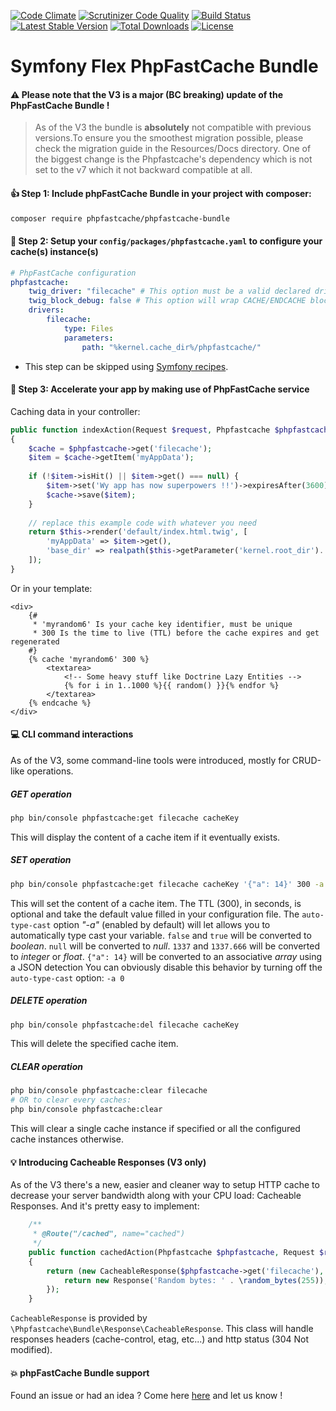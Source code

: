 [![Code Climate](https://codeclimate.com/github/PHPSocialNetwork/phpfastcache-bundle/badges/gpa.svg)](https://codeclimate.com/github/PHPSocialNetwork/phpfastcache-bundle) [![Scrutinizer Code Quality](https://scrutinizer-ci.com/g/PHPSocialNetwork/phpfastcache-bundle/badges/quality-score.png?b=master)](https://scrutinizer-ci.com/g/PHPSocialNetwork/phpfastcache-bundle/?branch=master) [![Build Status](https://travis-ci.org/PHPSocialNetwork/phpfastcache-bundle.svg?branch=master)](https://travis-ci.org/PHPSocialNetwork/phpfastcache-bundle) [![Latest Stable Version](http://img.shields.io/packagist/v/phpfastcache/phpfastcache-bundle.svg)](https://packagist.org/packages/phpfastcache/phpfastcache-bundle) [![Total Downloads](http://img.shields.io/packagist/dt/phpfastcache/phpfastcache-bundle.svg)](https://packagist.org/packages/phpfastcache/phpfastcache-bundle) [![License](https://img.shields.io/packagist/l/phpfastcache/phpfastcache-bundle.svg)](https://packagist.org/packages/phpfastcache/phpfastcache-bundle)
# Symfony Flex PhpFastCache Bundle

#### :warning: Please note that the V3 is a major (BC breaking) update of the PhpFastCache Bundle !
> As of the V3 the bundle is **absolutely** not compatible with previous versions.To ensure you the smoothest migration possible, please check the migration guide in the Resources/Docs directory.
> One of the biggest change is the Phpfastcache's dependency which is not set to the v7 which it not backward compatible at all.

#### :thumbsup: Step 1: Include phpFastCache Bundle in your project with composer:

```bash
composer require phpfastcache/phpfastcache-bundle
```

#### :construction: Step 2: Setup your `config/packages/phpfastcache.yaml` to configure your cache(s) instance(s)

```yml
# PhpFastCache configuration
phpfastcache:
    twig_driver: "filecache" # This option must be a valid declared driver, in our example: "filecache"
    twig_block_debug: false # This option will wrap CACHE/ENDCACHE blocks with block debug as HTML comment
    drivers:
        filecache:
            type: Files
            parameters:
                path: "%kernel.cache_dir%/phpfastcache/"
```
* This step can be skipped using [Symfony recipes](https://symfony.com/doc/current/setup/flex.html).

#### :rocket: Step 3: Accelerate your app by making use of PhpFastCache service

Caching data in your controller:
```php
public function indexAction(Request $request, Phpfastcache $phpfastcache)
{
    $cache = $phpfastcache->get('filecache');
    $item = $cache->getItem('myAppData');
    
    if (!$item->isHit() || $item->get() === null) {
        $item->set('Wy app has now superpowers !!')->expiresAfter(3600);//1 hour
        $cache->save($item);
    } 
     
    // replace this example code with whatever you need
    return $this->render('default/index.html.twig', [
        'myAppData' => $item->get(),
        'base_dir' => realpath($this->getParameter('kernel.root_dir').'/..'),
    ]);
}
```
Or in your template:
```twig
<div>
    {#
     * 'myrandom6' Is your cache key identifier, must be unique
     * 300 Is the time to live (TTL) before the cache expires and get regenerated
    #}
    {% cache 'myrandom6' 300 %}
        <textarea>
            <!-- Some heavy stuff like Doctrine Lazy Entities -->
            {% for i in 1..1000 %}{{ random() }}{% endfor %}
        </textarea>
    {% endcache %}
</div>
```

#### :computer: CLI command interactions
As of the V3, some command-line tools were introduced, mostly for CRUD-like operations.

##### GET operation
```bash
php bin/console phpfastcache:get filecache cacheKey
```
This will display the content of a cache item if it eventually exists.


##### SET operation
```bash
php bin/console phpfastcache:get filecache cacheKey '{"a": 14}' 300 -a 1
```
This will set the content of a cache item. 
The TTL (300), in seconds, is optional and take the default value filled in your configuration file.
The `auto-type-cast` option  _"-a"_ (enabled by default) will let allows you to automatically type cast your variable.
`false` and `true` will be converted to _boolean_.
`null` will be converted to _null_.
`1337` and `1337.666` will be converted to _integer_ or _float_.
`{"a": 14}` will be converted to an associative _array_ using a JSON detection
You can obviously disable this behavior by turning off the `auto-type-cast` option: `-a 0`

##### DELETE operation
```bash
php bin/console phpfastcache:del filecache cacheKey
```
This will delete the specified cache item. 

##### CLEAR operation
```bash
php bin/console phpfastcache:clear filecache
# OR to clear every caches:
php bin/console phpfastcache:clear
```
This will clear a single cache instance if specified or all the configured cache instances otherwise.

#### :bulb: Introducing Cacheable Responses (V3 only)
As of the V3 there's a new, easier and cleaner way to setup HTTP cache to decrease your server bandwidth along with your CPU load: Cacheable Responses.
And it's pretty easy to implement:
```php
    /**
     * @Route("/cached", name="cached")
     */
    public function cachedAction(Phpfastcache $phpfastcache, Request $request): Response
    {
        return (new CacheableResponse($phpfastcache->get('filecache'), $request))->getResponse('cache_key', 3600, function () {
            return new Response('Random bytes: ' . \random_bytes(255));
        });
    }
``` 
`CacheableResponse` is provided by `\Phpfastcache\Bundle\Response\CacheableResponse`.
This class will handle responses headers (cache-control, etag, etc...) and http status (304 Not modified).

#### :boom: phpFastCache Bundle support
Found an issue or had an idea ? Come here [here](https://github.com/PHPSocialNetwork/phpfastcache-bundle/issues) and let us know !


